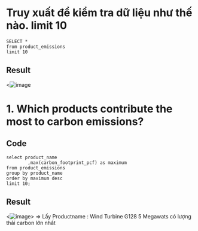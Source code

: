 # Truy xuất để kiểm tra dữ liệu như thế nào. limit 10
```
SELECT *
from product_emissions
limit 10
```
## Result
<![image](https://github.com/user-attachments/assets/79af61ec-17a5-43f8-b20a-9c393e8159dc)
>

# 1. Which products contribute the most to carbon emissions?
## Code
```
select product_name
		,max(carbon_footprint_pcf) as maximum
from product_emissions
group by product_name
order by maximum desc
limit 10;
```
## Result
<![image](https://github.com/user-attachments/assets/3958a5ef-447d-4a87-a819-5a99dc824a9f)>
=> Lấy Productname : Wind Turbine G128 5 Megawats có lượng thải carbon lớn nhất
